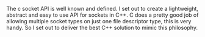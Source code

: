 The c socket API is well known and defined. I set out to create a lightweight, abstract and easy to use API for sockets in C++. C does a pretty good job of allowing multiple socket types on just one file descriptor type, this is very handy. So I set out to deliver the best C++ solution to mimic this philosophy.